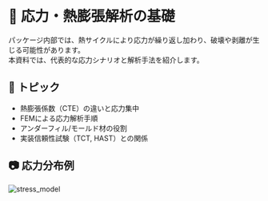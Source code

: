 # 🧪 応力・熱膨張解析の基礎

パッケージ内部では、熱サイクルにより応力が繰り返し加わり、破壊や剥離が生じる可能性があります。  
本資料では、代表的な応力シナリオと解析手法を紹介します。

## 📌 トピック

- 熱膨張係数（CTE）の違いと応力集中
- FEMによる応力解析手順
- アンダーフィル/モールド材の役割
- 実装信頼性試験（TCT, HAST）との関係

## 📷 応力分布例

![stress_model](./images/stress_distribution_example.png)
